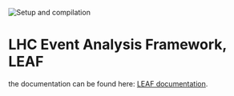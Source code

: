![Setup and compilation](https://github.com/LEAF-HQ/LEAF/actions/workflows/main.yml/badge.svg)

# LHC Event Analysis Framework, LEAF

the documentation can be found here: [LEAF documentation](https://leaf-hq.github.io/LEAF/).
